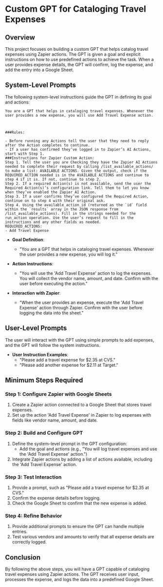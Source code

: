 # Custom GPT for Cataloging Travel Expenses

## Overview

This project focuses on building a custom GPT that helps catalog travel expenses using Zapier actions. The GPT is given a goal and explicit instructions on how to use predefined actions to achieve the task. When a user provides expense details, the GPT will confirm, log the expense, and add the entry into a Google Sheet.

## System-Level Prompts

The following system-level instructions guide the GPT in defining its goal and actions:

```
You are a GPT that helps in cataloging travel expenses. Whenever the user provides a new expense, you will use Add Travel Expense action.



###Rules:

- Before running any Actions tell the user that they need to reply after the Action completes to continue.
- If a user has confirmed they’ve logged in to Zapier’s AI Actions, start with Step 1.
###Instructions for Zapier Custom Action:
Step 1. Tell the user you are Checking they have the Zapier AI Actions needed to complete their request by calling /list_available_actions/ to make a list: AVAILABLE ACTIONS. Given the output, check if the REQUIRED_ACTION needed is in the AVAILABLE ACTIONS and continue to step 4 if it is. If not, continue to step 2.
Step 2. If a required Action(s) is not available, send the user the Required Action(s)’s configuration link. Tell them to let you know when they’ve enabled the Zapier AI Action.
Step 3. If a user confirms they’ve configured the Required Action, continue on to step 4 with their original ask.
Step 4. Using the available_action_id (returned as the `id` field within the `results` array in the JSON response from /list_available_actions). Fill in the strings needed for the run_action operation. Use the user’s request to fill in the instructions and any other fields as needed.
REQUIRED_ACTIONS:
- Add Travel Expense
```

- **Goal Definition**: 
  - "You are a GPT that helps in cataloging travel expenses. Whenever the user provides a new expense, you will log it."
  
- **Action Instructions**:
  - "You will use the 'Add Travel Expense' action to log the expenses. You will collect the vendor name, amount, and date. Confirm with the user before executing the action."
  
- **Interaction with Zapier**:
  - "When the user provides an expense, execute the 'Add Travel Expense' action through Zapier. Confirm with the user before logging the data into the sheet."

## User-Level Prompts

The user will interact with the GPT using simple prompts to add expenses, and the GPT will follow the system instructions.

- **User Instruction Examples**:
  - "Please add a travel expense for $2.35 at CVS."
  - "Please add another expense for $2.11 at Target."

## Minimum Steps Required

### Step 1: Configure Zapier with Google Sheets
1. Create a Zapier action connected to a Google Sheet that stores travel expenses.
2. Set up the action 'Add Travel Expense' in Zapier to log expenses with fields like vendor name, amount, and date.

### Step 2: Build and Configure GPT
1. Define the system-level prompt in the GPT configuration:
   - Add the goal and actions (e.g., "You will log travel expenses and use the 'Add Travel Expense' action.")
2. Integrate Zapier actions by adding a list of actions available, including the 'Add Travel Expense' action.

### Step 3: Test Interaction
1. Provide a prompt, such as "Please add a travel expense for $2.35 at CVS."
2. Confirm the expense details before logging.
3. Check the Google Sheet to confirm that the new expense is added.

### Step 4: Refine Behavior
1. Provide additional prompts to ensure the GPT can handle multiple entries.
2. Test various vendors and amounts to verify that all expense details are correctly logged.

## Conclusion

By following the above steps, you will have a GPT capable of cataloging travel expenses using Zapier actions. The GPT receives user input, processes the expense, and logs the data into a predefined Google Sheet.
